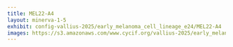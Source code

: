```yaml
---
title: MEL22-A4
layout: minerva-1-5
exhibit: config-vallius-2025/early_melanoma_cell_lineage_e24/MEL22-A4
images: https://s3.amazonaws.com/www.cycif.org/vallius-2025/early_melanoma_cell_lineage_e24/MEL22-A4
---
```

